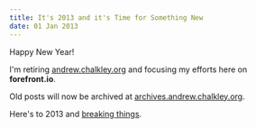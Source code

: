 ```yaml
---
title: It's 2013 and it's Time for Something New
date: 01 Jan 2013
---
```

Happy New Year! 

I'm retiring [andrew.chalkley.org](http://andrew.chalkley.org) and focusing my efforts here on **forefront.io**.

Old posts will now be archived at [archives.andrew.chalkley.org](http://archives.andrew.chalkley.org).

Here's to 2013 and [breaking things](http://www.breakingthin.gs/2012-07-07-i-reboot.html).